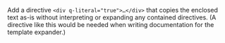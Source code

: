 Add a directive `<div q-literal="true">…</div>` that copies the enclosed text as-is
without interpreting or expanding any contained directives.
(A directive like this would be needed when writing documentation for the template expander.)
